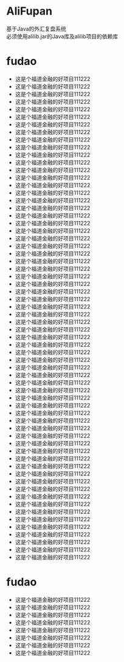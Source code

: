 # AliFupan
基于Java的外汇复盘系统  
必须使用alilib.jar的Java库及alilib项目的依赖库
# fudao
- 这是个福道金融的好项目111222
- 这是个福道金融的好项目111222
- 这是个福道金融的好项目111222
- 这是个福道金融的好项目111222
- 这是个福道金融的好项目111222
- 这是个福道金融的好项目111222
- 这是个福道金融的好项目111222
- 这是个福道金融的好项目111222
- 这是个福道金融的好项目111222
- 这是个福道金融的好项目111222
- 这是个福道金融的好项目111222
- 这是个福道金融的好项目111222
- 这是个福道金融的好项目111222
- 这是个福道金融的好项目111222
- 这是个福道金融的好项目111222
- 这是个福道金融的好项目111222
- 这是个福道金融的好项目111222
- 这是个福道金融的好项目111222
- 这是个福道金融的好项目111222
- 这是个福道金融的好项目111222
- 这是个福道金融的好项目111222
- 这是个福道金融的好项目111222
- 这是个福道金融的好项目111222
- 这是个福道金融的好项目111222
- 这是个福道金融的好项目111222
- 这是个福道金融的好项目111222
- 这是个福道金融的好项目111222
- 这是个福道金融的好项目111222
- 这是个福道金融的好项目111222
- 这是个福道金融的好项目111222
- 这是个福道金融的好项目111222
- 这是个福道金融的好项目111222
- 这是个福道金融的好项目111222
- 这是个福道金融的好项目111222
- 这是个福道金融的好项目111222
- 这是个福道金融的好项目111222
- 这是个福道金融的好项目111222
- 这是个福道金融的好项目111222
- 这是个福道金融的好项目111222
- 这是个福道金融的好项目111222
- 这是个福道金融的好项目111222
- 这是个福道金融的好项目111222
- 这是个福道金融的好项目111222
- 这是个福道金融的好项目111222
- 这是个福道金融的好项目111222
- 这是个福道金融的好项目111222
- 这是个福道金融的好项目111222
- 这是个福道金融的好项目111222
- 这是个福道金融的好项目111222
- 这是个福道金融的好项目111222
- 这是个福道金融的好项目111222
- 这是个福道金融的好项目111222
- 这是个福道金融的好项目111222
- 这是个福道金融的好项目111222
- 这是个福道金融的好项目111222
- 这是个福道金融的好项目111222
- 这是个福道金融的好项目111222
- 这是个福道金融的好项目111222
- 这是个福道金融的好项目111222
- 这是个福道金融的好项目111222
- 这是个福道金融的好项目111222
- 这是个福道金融的好项目111222
- 这是个福道金融的好项目111222
- 这是个福道金融的好项目111222  
# fudao
- 这是个福道金融的好项目111222
- 这是个福道金融的好项目111222
- 这是个福道金融的好项目111222
- 这是个福道金融的好项目111222
- 这是个福道金融的好项目111222
- 这是个福道金融的好项目111222
- 这是个福道金融的好项目111222
- 这是个福道金融的好项目111222